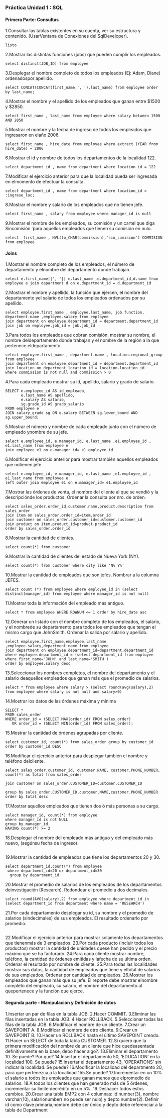 ### Práctica Unidad 1 : SQL
#### Primera Parte: Consultas
1.Consultar las tablas existentes en su cuenta, ver su estructura y contenido. (UsarVentana de Conexiones del SqlDeveloper).
```
listo
```
2.Mostrar las distintas funciones (jobs) que pueden cumplir los empleados.
```plsql
select distinct(JOB_ID) from employee
```
3.Desplegar el nombre completo de todos los empleados (Ej: Adam, Diane) ordenadospor apellido.
```plsql
select CONCAT(CONCAT(first_name,', '),last_name) from employee order by last_name;
```
4.Mostrar el nombre y el apellido de los empleados que ganan entre $1500 y $2850.
```plsql
select first_name , last_name from employee where salary between 1500 AND 2850
```
5.Mostrar el nombre y la fecha de ingreso de todos los empleados que ingresaron en elaño 2006.
```plsql
select first_name , hire_date from employee where extract (YEAR from hire_date) = 2006
```
6.Mostrar el id y nombre de todos los departamentos de la localidad 122.
```plsql
select department_id , name from department where location_id = 122
```
7.Modificar el ejercicio anterior para que la localidad pueda ser ingresada en elmomento de efectuar la consulta.
```plsql
select department_id , name from department where location_id = :ingrese_loc;
```
8.Mostrar el nombre y salario de los empleados que no tienen jefe.
```plsql
select first_name , salary from employee where manager_id is null
```
9.Mostrar el nombre de los empleados, su comisión y un cartel que diga  ̈Sincomisión ̈ para aquellos empleados que tienen su comisión en nulo.
```plsql
select  first_name , NVL(to_CHAR(commission),'sin_comision') COMMISION from employee
```
#### Joins
1.Mostrar el nombre completo de los empleados, el número de departamento y elnombre del departamento donde trabajan.
```plsql
select e.first_name||', '|| e.last_name ,e.department_id,d.name from employee e join department d on e.department_id = d.department_id
```
2.Mostrar el nombre y apellido, la función que ejercen, el nombre del departamento yel salario de todos los empleados ordenados por su apellido.
```plsql
select employee.first_name , employee.last_name, job.function, department.name ,employee.salary from employee 
join department on employee.department_id = department.department_id
join job on employee.job_id = job.job_id
```
3.Para todos los empleados que cobran comisión, mostrar su nombre, el nombre deldepartamento donde trabajan y el nombre de la región a la que pertenece eldepartamento.
```plsql
select employee.first_name , department.name , location.regional_group from employee
join department on employee.department_id = department.department_id
join location on department.location_id = location.location_id
where commission is not null and commission > 0
```
4.Para cada empleado mostrar su id, apellido, salario y grado de salario.
```plsql
SELECT e.employee_id AS id_empleado, 
       e.last_name AS apellido,
       e.salary AS salario,
       sg.grade_id AS grado_salario
FROM employee e
JOIN salary_grade sg ON e.salary BETWEEN sg.lower_bound AND sg.upper_bound;
```
5.Mostrar el número y nombre de cada empleado junto con el número de empleado ynombre de su jefe.
```plsql
select e.employee_id, e.manager_id, e.last_name ,e1.employee_id , e1.last_name from employee e 
join employee e1 on e.manager_id= e1.employee_id
```
6.Modificar el ejercicio anterior para mostrar también aquellos empleados que notienen jefe.
```plsql
select e.employee_id, e.manager_id, e.last_name ,e1.employee_id , e1.last_name from employee e 
left outer join employee e1 on e.manager_id= e1.employee_id

```
7.Mostrar las órdenes de venta, el nombre del cliente al que se vendió y la descripciónde los productos. Ordenar la consulta por nro. de orden.
```plsql
select sales_order.order_id,customer.name,product.description from sales_order 
join item on sales_order.order_id=item.order_id
join customer on sales_order.customer_id=customer.customer_id
join product on item.product_id=product.product_id
order by sales_order.order_id
```
8.Mostrar la cantidad de clientes.
```plsql
select count(*) from customer
```
9.Mostrar la cantidad de clientes del estado de Nueva York (NY).
```plsql
select count(*) from customer where city like 'N% Y%'
```
10.Mostrar la cantidad de empleados que son jefes. Nombrar a la columna JEFES.
```plsql
select count (*) from employee where employee_id in (select distinct(manager_id) from employee where manager_id is not null)
```
11.Mostrar toda la información del empleado más antiguo.
```plsql
select * from employee WHERE ROWNUM <= 1 order by hire_date asc
```
12.Generar un listado con el nombre completo de los empleados, el salario, y el nombrede su departamento para todos los empleados que tengan el mismo cargo que JohnSmith. Ordenar la salida por salario y apellido.
```plsql
select employee.first_name,employee.last_name ,employee.salary,department.name from employee
join department on employee.department_id=department.department_id
where employee.department_id = (select department_id from employee where first_name='JOHN' and last_name='SMITH')
order by employee.salary desc

```
13.Seleccionar los nombres completos, el nombre del departamento y el salario deaquellos empleados que ganan más que el promedio de salarios.
```plsql
select * from employee where salary > (select round(avg(salary),2) from employee where salary is not null and salary>0)
```
14.Mostrar los datos de las órdenes máxima y mínima
```plsql
SELECT *
FROM sales_order
WHERE order_id = (SELECT MAX(order_id) FROM sales_order)
   OR order_id = (SELECT MIN(order_id) FROM sales_order);
```
15.Mostrar la cantidad de órdenes agrupadas por cliente.
```plsql
select customer_id, count(*) from sales_order group by customer_id order by customer_id DESC
```
16.Modificar el ejercicio anterior para desplegar también el nombre y teléfono delcliente.
```plsql
select sales_order.customer_id, customer.NAME, customer.PHONE_NUMBER, count(*) as total from sales_order

join customer on sales_order.CUSTOMER_ID=customer.CUSTOMER_ID

group by sales_order.CUSTOMER_ID,customer.NAME,customer.PHONE_NUMBER order by total desc
```
17.Mostrar aquellos empleados que tienen dos ó más personas a su cargo.
```plsql
select manager_id, count(*) from employee
where manager_id is not NULL
group by manager_id 
HAVING count(*) >= 2
```
18.Desplegar el nombre del empleado más antiguo y del empleado más nuevo, (segúnsu fecha de ingreso).
```plsql

```
19.Mostrar la cantidad de empleados que tiene los departamentos 20 y 30.
```plsql
select department_id,count(*) from employee 
 where department_id=20 or department_id=30
  group by department_id
```
20.Mostrar el promedio de salarios de los empleados de los departamentos deinvestigación (Research). Redondear el promedio a dos decimales.
```plsql
select round(AVG(salary),2) from employee where department_id in (select department_id from department where name = 'RESEARCH')
```
21.Por cada departamento desplegar su id, su nombre y el promedio de salarios (sindecimales) de sus empleados. El resultado ordenarlo por promedio.
```plsql

```
22.Modificar el ejercicio anterior para mostrar solamente los departamentos que tienenmás de 3 empleados.
23.Por cada producto (incluir todos los productos) mostrar la cantidad de unidades quese han pedido y el precio máximo que se ha facturado.
24.Para cada cliente mostrar nombre, teléfono, la cantidad de órdenes emitidas y lafecha de su última orden. Ordenar el resultado por nombre de cliente.
25.Para todas las localidades mostrar sus datos, la cantidad de empleados que tiene y eltotal de salarios de sus empleados. Ordenar por cantidad de empleados.
26.Mostrar los empleados que ganan más que su jefe. El reporte debe mostrar elnombre completo del empleado, su salario, el nombre del departamento al quepertenece y la función que ejerce.


#### Segunda parte - Manipulación y Definición de datos

1.Insertar un par de filas en la tabla JOB.
2.Hacer COMMIT.
3.Eliminar las filas insertadas en la tabla JOB.
4.Hacer ROLLBACK.
5.Seleccionar todas las filas de la tabla JOB.
6.Modificar el nombre de un cliente.
7.Crear un SAVEPOINT A.
8.Modificar el nombre de otro cliente.
9.Crear un SAVEPOINT B.
10.Hacer un ROLLBACK hasta el último SAVEPOINT creado.
11.Hacer un SELECT de toda la tabla CUSTOMER.
12.Si quiero que la primera modificación del nombre de un cliente que hice quedeasentada definitivamente en la base, debo hacer algo?.
13.Eliminar el departamento 10. Se puede? Por que?
14.Insertar el departamento 50, ‘EDUCATION’ en la localidad 100. Se puede?
15.Insertar el departamento 43, ‘OPERATIONS’ sin indicar la localidad. Se puede?
16.Modificar la localidad del departmento 20, para que pertenezca a la localidad 155.Se puede?
17.Incrementar en un 10% el salario a todos los empleados que ganan menos que elpromedio de salarios.
18.A todos los clientes que han generado más de 5 órdenes, incrementar su límite decrédito en un 5%.
19.Deshacer todos estos cambios.
20.Crear una tabla EMP2 con 4 columnas: id number(3), nombre varchar(10), salarionumber( no puede ser nulo) y depto number(2). Definir id como clave primaria,nombre debe ser único y depto debe referenciar a la tabla de Department